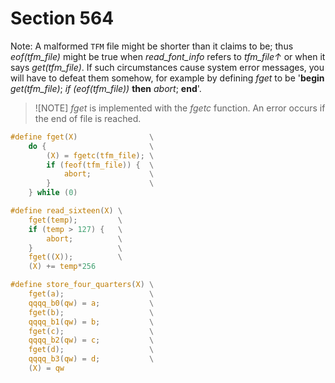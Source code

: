 # Section 564

Note: A malformed `TFM` file might be shorter than it claims to be;
thus *eof(tfm_file)* might be true when *read_font_info* refers to *tfm_file↑* or when it says *get(tfm_file)*.
If such circumstances cause system error messages, you will have to defeat them somehow, for example by defining *fget* to be '**begin** *get(tfm_file)*; *if (eof(tfm_file))* **then** *abort*; **end**'.

> ![NOTE]
> *fget* is implemented with the *fgetc* function.
> An error occurs if the end of file is reached.

```c include/font_metric.h
#define fget(X)                \
    do {                       \
        (X) = fgetc(tfm_file); \
        if (feof(tfm_file)) {  \
            abort;             \
        }                      \
    } while (0)

#define read_sixteen(X) \
    fget(temp);         \
    if (temp > 127) {   \
        abort;          \
    }                   \
    fget((X));          \
    (X) += temp*256

#define store_four_quarters(X) \
    fget(a);                   \
    qqqq_b0(qw) = a;           \
    fget(b);                   \
    qqqq_b1(qw) = b;           \
    fget(c);                   \
    qqqq_b2(qw) = c;           \
    fget(d);                   \
    qqqq_b3(qw) = d;           \
    (X) = qw
```
